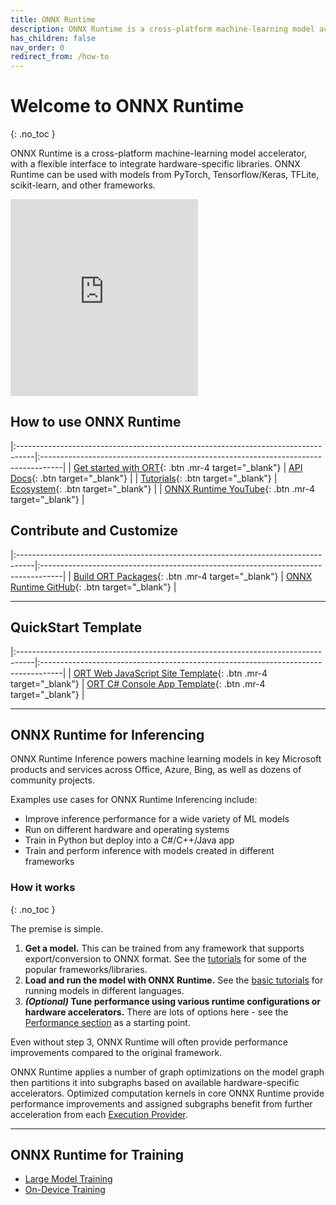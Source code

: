 ```yaml
---
title: ONNX Runtime
description: ONNX Runtime is a cross-platform machine-learning model accelerator
has_children: false
nav_order: 0
redirect_from: /how-to
---
```


# Welcome to ONNX Runtime
{: .no_toc }

ONNX Runtime is a cross-platform machine-learning model accelerator, with a flexible interface to integrate hardware-specific libraries. ONNX Runtime can be used with models from PyTorch, Tensorflow/Keras, TFLite, scikit-learn, and other frameworks.

<iframe height="315" class="table-wrapper py px" src="https://www.youtube.com/embed/waIeC3OIn70" title="YouTube video player" frameborder="0" allow="accelerometer; autoplay; clipboard-write; encrypted-media; gyroscope; picture-in-picture" allowfullscreen></iframe>

## How to use ONNX Runtime

|:----------------------------------------------------------------------------------|:-----------------------------------------------------------------------------------|
|  <span class="fs-5"> [Get started with ORT](./get-started){: .btn  .mr-4 target="_blank"} </span> |  <span class="fs-5"> [API Docs](./api){: .btn target="_blank"} </span>      |
| <span class="fs-5"> [Tutorials](./tutorials){: .btn target="_blank"} </span>                     |   <span class="fs-5"> [Ecosystem](./ecosystem){: .btn target="_blank"} </span>                          | 
| <span class="fs-5">[ONNX Runtime YouTube](https://www.youtube.com/channel/UC_SJk17KdRvDulXz-nc1uFg/featured){: .btn  .mr-4 target="_blank"} </span>         | 

## Contribute and Customize

|:----------------------------------------------------------------------------------|:-----------------------------------------------------------------------------------|
|  <span class="fs-5"> [Build ORT Packages](./build){: .btn  .mr-4 target="_blank"} </span>| <span class="fs-5">[ONNX Runtime GitHub](https://github.com/microsoft/onnxruntime){: .btn target="_blank"} </span>  | 


---

## QuickStart Template

|:----------------------------------------------------------------------------------|:-----------------------------------------------------------------------------------|
|  <span class="fs-5"> [ORT Web JavaScript Site Template](https://github.com/microsoft/onnxruntime-nextjs-template){: .btn  .mr-4 target="_blank"} </span>         |  <span class="fs-5"> [ORT C# Console App Template](https://github.com/microsoft/onnxruntime-csharp-cv-template){: .btn  .mr-4 target="_blank"} </span>         | 


---


## ONNX Runtime for Inferencing

ONNX Runtime Inference powers machine learning models in key Microsoft products and services across Office, Azure, Bing, as well as dozens of community projects.

Examples use cases for ONNX Runtime Inferencing include:

* Improve inference performance for a wide variety of ML models
* Run on different hardware and operating systems
* Train in Python but deploy into a C#/C++/Java app
* Train and perform inference with models created in different frameworks

### How it works
{: .no_toc }

The premise is simple. 
1. **Get a model.** This can be trained from any framework that supports export/conversion to ONNX format. See the [tutorials](./tutorials) for some of the popular frameworks/libraries. 
2. **Load and run the model with ONNX Runtime.** See the [basic tutorials](./tutorials/api-basics) for running models in different languages.
3. ***(Optional)* Tune performance using various runtime configurations or hardware accelerators.** There are lots of options here - see the [Performance section](./performance) as a starting point.

Even without step 3, ONNX Runtime will often provide performance improvements compared to the original framework. 

ONNX Runtime applies a number of graph optimizations on the model graph then partitions it into subgraphs based on available hardware-specific accelerators. Optimized computation kernels in core ONNX Runtime provide performance improvements and assigned subgraphs benefit from further acceleration from each [Execution Provider](./execution-providers).



---

## ONNX Runtime for Training

- [Large Model Training](./get-started/training-pytorch.md)
- [On-Device Training](./get-started/on-device-training.md)
